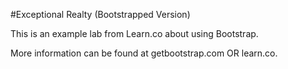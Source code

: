 #Exceptional Realty (Bootstrapped Version)

This is an example lab from Learn.co about using Bootstrap.

More information can be found at getbootstrap.com OR learn.co.
